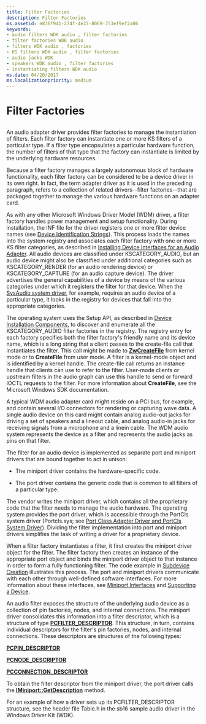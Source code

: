 ```yaml
---
title: Filter Factories
description: Filter Factories
ms.assetid: e836f941-274f-4e27-8069-753ef9ef2a06
keywords:
- audio filters WDK audio , filter factories
- filter factories WDK audio
- filters WDK audio , factories
- KS filters WDK audio , filter factories
- audio jacks WDK
- speakers WDK audio , filter factories
- instantiating filters WDK audio
ms.date: 04/20/2017
ms.localizationpriority: medium
---
```


# Filter Factories


## <span id="filter_factories"></span><span id="FILTER_FACTORIES"></span>


An audio adapter driver provides filter factories to manage the instantiation of filters. Each filter factory can instantiate one or more KS filters of a particular type. If a filter type encapsulates a particular hardware function, the number of filters of that type that the factory can instantiate is limited by the underlying hardware resources.

Because a filter factory manages a largely autonomous block of hardware functionality, each filter factory can be considered to be a device driver in its own right. In fact, the term adapter driver as it is used in the preceding paragraph, refers to a collection of related drivers--filter factories--that are packaged together to manage the various hardware functions on an adapter card.

As with any other Microsoft Windows Driver Model (WDM) driver, a filter factory handles power management and setup functionality. During installation, the INF file for the driver registers one or more filter device names (see [Device Identification Strings](https://msdn.microsoft.com/library/windows/hardware/ff541224)). This process loads the names into the system registry and associates each filter factory with one or more KS filter categories, as described in [Installing Device Interfaces for an Audio Adapter](installing-device-interfaces-for-an-audio-adapter.md). All audio devices are classified under KSCATEGORY\_AUDIO, but an audio device might also be classified under additional categories such as KSCATEGORY\_RENDER (for an audio rendering device) or KSCATEGORY\_CAPTURE (for an audio capture device). The driver advertises the general capabilities of a device by means of the various categories under which it registers the filter for that device. When the [SysAudio system driver](kernel-mode-wdm-audio-components.md#sysaudio_system_driver), for example, requires an audio device of a particular type, it looks in the registry for devices that fall into the appropriate categories.

The operating system uses the Setup API, as described in [Device Installation Components](https://msdn.microsoft.com/library/windows/hardware/ff728855), to discover and enumerate all the KSCATEGORY\_AUDIO filter factories in the registry. The registry entry for each factory specifies both the filter factory's friendly name and its device name, which is a long string that a client passes to the create-file call that instantiates the filter. This call might be made to [**ZwCreateFile**](https://msdn.microsoft.com/library/windows/hardware/ff566424) from kernel mode or to **CreateFile** from user mode. A filter is a kernel-mode object and is identified by a kernel handle. The create-file call returns an instance handle that clients can use to refer to the filter. User-mode clients or upstream filters in the audio graph can use this handle to send or forward IOCTL requests to the filter. For more information about **CreateFile**, see the Microsoft Windows SDK documentation.

A typical WDM audio adapter card might reside on a PCI bus, for example, and contain several I/O connectors for rendering or capturing wave data. A single audio device on this card might contain analog audio-out jacks for driving a set of speakers and a lineout cable, and analog audio-in jacks for receiving signals from a microphone and a linein cable. The WDM audio system represents the device as a filter and represents the audio jacks as pins on that filter.

The filter for an audio device is implemented as separate port and miniport drivers that are bound together to act in unison:

-   The miniport driver contains the hardware-specific code.

-   The port driver contains the generic code that is common to all filters of a particular type.

The vendor writes the miniport driver, which contains all the proprietary code that the filter needs to manage the audio hardware. The operating system provides the port driver, which is accessible through the PortCls system driver (Portcls.sys; see [Port Class Adapter Driver and PortCls System Driver](kernel-mode-wdm-audio-components.md#port_class_adapter_driver_and_portcls_system_driver)). Dividing the filter implementation into port and miniport drivers simplifies the task of writing a driver for a proprietary device.

When a filter factory instantiates a filter, it first creates the miniport driver object for the filter. The filter factory then creates an instance of the appropriate port object and binds the miniport driver object to that instance in order to form a fully functioning filter. The code example in [Subdevice Creation](subdevice-creation.md) illustrates this process. The port and miniport drivers communicate with each other through well-defined software interfaces. For more information about these interfaces, see [Miniport Interfaces](miniport-interfaces.md) and [Supporting a Device](supporting-a-device.md).

An audio filter exposes the structure of the underlying audio device as a collection of pin factories, nodes, and internal connections. The miniport driver consolidates this information into a filter descriptor, which is a structure of type [**PCFILTER\_DESCRIPTOR**](https://msdn.microsoft.com/library/windows/hardware/ff537694). This structure, in turn, contains individual descriptors for the filter's pin factories, nodes, and internal connections. These descriptors are structures of the following types:

[**PCPIN\_DESCRIPTOR**](https://msdn.microsoft.com/library/windows/hardware/ff537721)

[**PCNODE\_DESCRIPTOR**](https://msdn.microsoft.com/library/windows/hardware/ff537720)

[**PCCONNECTION\_DESCRIPTOR**](https://msdn.microsoft.com/library/windows/hardware/ff537688)

To obtain the filter descriptor from the miniport driver, the port driver calls the [**IMiniport::GetDescription**](https://msdn.microsoft.com/library/windows/hardware/ff536765) method.

For an example of how a driver sets up its PCFILTER\_DESCRIPTOR structure, see the header file Table.h in the sb16 sample audio driver in the Windows Driver Kit (WDK).

 

 





